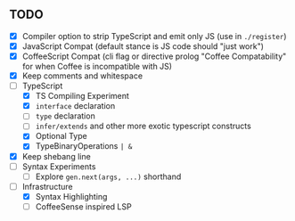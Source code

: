 TODO
---

- [x] Compiler option to strip TypeScript and emit only JS (use in `./register`)
- [x] JavaScript Compat (default stance is JS code should "just work")
- [x] CoffeeScript Compat (cli flag or directive prolog "Coffee Compatability" for when Coffee is incompatible with JS)
- [x] Keep comments and whitespace
- [ ] TypeScript
  - [x] TS Compiling Experiment
  - [x] `interface` declaration
  - [ ] `type` declaration
  - [ ] `infer/extends` and other more exotic typescript constructs
  - [x] Optional Type
  - [x] TypeBinaryOperations `| &`
- [x] Keep shebang line
- [ ] Syntax Experiments
  - [ ] Explore `gen.next(args, ...)` shorthand
- [ ] Infrastructure
  - [x] Syntax Highlighting
  - [ ] CoffeeSense inspired LSP
